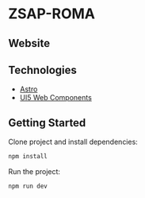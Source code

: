 # ZSAP-ROMA

## Website



## Technologies

- [Astro](https://astro.build/)
- [UI5 Web Components](https://sap.github.io/ui5-webcomponents/)

## Getting Started

Clone project and install dependencies:

```bash
npm install
```

Run the project:

```bash
npm run dev
```
